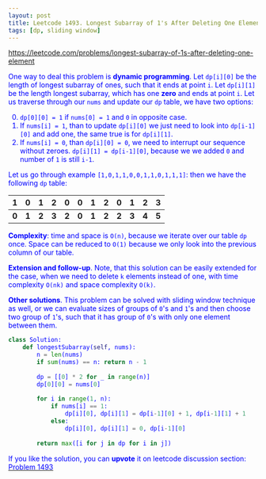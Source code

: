 ```yaml
---
layout: post
title: Leetcode 1493. Longest Subarray of 1's After Deleting One Element
tags: [dp, sliding window]
---
```


<a href="https://leetcode.com/problems/longest-subarray-of-1s-after-deleting-one-element"> <font color = blue>https://leetcode.com/problems/longest-subarray-of-1s-after-deleting-one-element

One way to deal this problem is **dynamic programming**. Let `dp[i][0]` be the length of longest subarray of ones, such that it ends at point `i`. Let `dp[i][1]` be the length longest subarray, which has one **zero** and ends at point `i`. Let us traverse through our `nums` and update our `dp` table, we have two options:

0. `dp[0][0] = 1` if `nums[0] = 1` and `0` in opposite case.
1. If `nums[i] = 1`, than to update `dp[i][0]` we just need to look into `dp[i-1][0]` and add one, the same true is for `dp[i][1]`.
2. If `nums[i] = 0`, than `dp[i][0] = 0`, we need to interrupt our sequence without zeroes. `dp[i][1] = dp[i-1][0]`, because we we added `0` and number of `1` is still `i-1`. 

Let us go through example `[1,0,1,1,0,0,1,1,0,1,1,1]`:
then we have the following `dp` table:

| 1     | 0     | 1     | 2     | 0     | 0     | 1     | 2     | 0     | 1     | 2     | 3     |
|-------|-------|-------|-------|-------|-------|-------|-------|-------|-------|-------|-------|
| **0** | **1** | **2** | **3** | **2** | **0** | **1** | **2** | **2** | **3** | **4** | **5** |


**Complexity**: time and space is `O(n)`, because we iterate over our table `dp` once. Space can be reduced to `O(1)` because we only look into the previous column of our table.

**Extension and follow-up**. Note, that this solution can be easily extended for the case, when we need to delete `k` elements instead of one, with time complexity `O(nk)` and space complexity `O(k)`.

**Other solutions**. This problem can be solved with sliding window technique as well, or we can evaluate sizes of groups of `0`'s and `1`'s and then choose two group of `1`'s, such that it has group of `0`'s with only one element between them. 


```python
class Solution:
    def longestSubarray(self, nums):
        n = len(nums)
        if sum(nums) == n: return n - 1
        
        dp = [[0] * 2 for _ in range(n)]
        dp[0][0] = nums[0]
        
        for i in range(1, n):
            if nums[i] == 1:
                dp[i][0], dp[i][1] = dp[i-1][0] + 1, dp[i-1][1] + 1
            else:
                dp[i][0], dp[i][1] = 0, dp[i-1][0]
        
        return max([i for j in dp for i in j])  
```

If you like the solution, you can **upvote** it on leetcode discussion section:<a href="https://leetcode.com/problems/longest-subarray-of-1s-after-deleting-one-element/discuss/708109/python-on-dynamic-programming-detailed-explanation"> <font color = blue>Problem 1493
